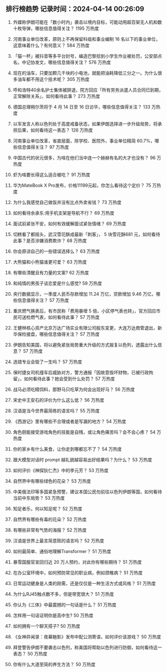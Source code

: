
## 排行榜趋势 记录时间：2024-04-14 00:26:09
  
  1. 外媒称伊朗可能在「数小时内」袭击以境内目标，可能动用超百架无人机和数十枚导弹，哪些信息值得关注？ 1195 万热度
    
  2. 河南事业单位改革，原则上不再保留科级和事业编制 16 名以下的事业单位，这意味着什么？有何意义？ 584 万热度
    
  3. 「猫一杯」被抖音等多平台封号，编造巴黎拾到小学生作业被处罚，公安部点名，中记协发文，哪些信息值得关注？ 576 万热度
    
  4. 现在的油车，只要加颗几千块的小电池，就能把油耗降低三分之一。为什么很多油车都不用这个技术呢？ 305 万热度
    
  5. 呼和浩特40余名护士集体被辞退，院方回应「所有劳务派遣人员合同已到期，正常解除关系」，如何看待此事？ 273 万热度
    
  6. 德国总理朔尔茨将于 4 月 14 日至 16 日访华，哪些信息值得关注？ 133 万热度
    
  7. 以军发言人称以色列处于高度戒备状态，如果伊朗选择进一步升级局势，将承担后果，如何看待这一表态？ 126 万热度
    
  8. 河南事业单位改革，省直层面，除学校、医院外，事业单位精简 60.7%，哪些信息值得关注？ 97 万热度
    
  9. 中国古代的状元很多，为啥在他们当中连一个赫赫有名的大才也没有？ 96 万热度
    
  10. 虾为啥要长得这么适合被吃？ 91 万热度
    
  11. 华为MateBook X Pro发布，价格11199元起，你怎么看待这个定价？ 75 万热度
    
  12. 为什么我感觉自己做饭并没有比点外卖省钱？ 73 万热度
    
  13. 如何看待余承东:用手机支架是导航不行？ 69 万热度
    
  14. 面试前紧张不安，如何有效缓解面试紧张情绪？ 69 万热度
    
  15. 切糕看了都摇头，武汉雪花酥成最新「刺客」， 5 块雪花酥681 元，如何看待此事？是否涉嫌消费欺诈？ 68 万热度
    
  16. 你会原谅自己的一些错误选择么？ 63 万热度
    
  17. 大熊猫和小熊猫谁更可爱？ 63 万热度
    
  18. 有哪些清醒且有力量的文案? 62 万热度
    
  19. 和纯情的男孩子谈恋爱是什么感觉? 59 万热度
    
  20. 央行数据显示，一季度人民币存款增加 11.24 万亿，贷款增加 9.46 万亿，哪些信息值得关注？ 57 万热度
    
  21. 重庆燃气换表后，有市民称「费用暴增 5 倍，小区停气表也转」，官方回应市民可送检燃气表，如何看待此事？ 57 万热度
    
  22. 王健林核心资产北京万达广场实业有限公司股东变更，大连万达商管退出，新华保险接盘，哪些信息值得关注？ 57 万热度
    
  23. 伊朗告知美国，将以避免紧张局势重大升级的方式报复以色列，透露出什么信息？ 57 万热度
    
  24. 选错专业会毁了一生吗？ 57 万热度
    
  25. 保时捷女司机撞车后威胁对方，警方通报「因故意毁坏财物，已被行政拘留」，如何看待此事？她会受到什么处罚？ 57 万热度
    
  26. 战马必须吃精饲料，那野马只吃草为何会出现好马？ 56 万热度
    
  27. 宋史中王安石的评价为什么这么低？ 56 万热度
    
  28. 汉语是当今世界最简练的语言吗？ 55 万热度
    
  29. 《西游记》里有哪些不合理或者是写漏的地方？ 54 万热度
    
  30. 角色厨能接受游戏角色的技能是自残，或让角色痛苦吗？会不会心疼？ 54 万热度
    
  31. 你的家乡有什么美食，让你走到哪都忘不了？ 54 万热度
    
  32. 跟大模型对话时 prompt 越礼貌越容易出好结果吗？为什么？ 53 万热度
    
  33. 如何评价《神探狄仁杰》中的李元芳？ 53 万热度
    
  34. 自然界中有哪些绿色的花朵？ 53 万热度
    
  35. 中美俄法印等多国紧急预警，建议本国公民勿前往以色列伊朗等国，如何看待当前中东局势？ 53 万热度
    
  36. 知足者乐，何以知足呢？ 52 万热度
    
  37. 自然界有哪些有毒的花朵？ 52 万热度
    
  38. 有哪些非常有气势的海报？ 52 万热度
    
  39. 汉语是世界上最言简意赅的语言吗？ 52 万热度
    
  40. 如何最简单、通俗地理解Transformer？ 51 万热度
    
  41. 暴雪国服官宣回归近 20 万人预约，对此你有哪些期待？ 51 万热度
    
  42. 在办公室环境中，如何预防常见的职业病，例如颈椎病？ 51 万热度
    
  43. 日常运动健身是人类的刚需，还是仅仅是一种生活方式或风格？ 51 万热度
    
  44. 为什么RJ45触点数不多，但是带宽很大？ 51 万热度
    
  45. 你认为《三体》中最震撼的一句话是什么？ 51 万热度
    
  46. 怎样用一句话证明你是高中生? 50 万热度
    
  47. 如何拥有一个聊天搭子? 50 万热度
    
  48. 《女神异闻录：夜幕魅影》发布中配公测寄语，如何评价该游戏？ 50 万热度
    
  49. 拜登警告伊朗不要袭击以色列，称美国将帮助以色列进行防御，如何看待这一表态？ 50 万热度
    
  50. 你有什么大道至简的养生方法？ 50 万热度
    